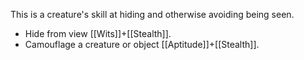 This is a creature's skill at hiding and otherwise avoiding being seen.
* Hide from view [[Wits]]+[[Stealth]].
* Camouflage a creature or object [[Aptitude]]+[[Stealth]].